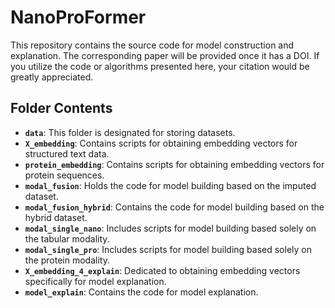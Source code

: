 # NanoProFormer

This repository contains the source code for model construction and explanation. The corresponding paper will be provided once it has a DOI. If you utilize the code or algorithms presented here, your citation would be greatly appreciated.

## **Folder Contents**

* **`data`**: This folder is designated for storing datasets.
* **`X_embedding`**: Contains scripts for obtaining embedding vectors for structured text data.
* **`protein_embedding`**: Contains scripts for obtaining embedding vectors for protein sequences.
* **`modal_fusion`**: Holds the code for model building based on the imputed dataset.
* **`modal_fusion_hybrid`**: Contains the code for model building based on the hybrid dataset.
* **`modal_single_nano`**: Includes scripts for model building based solely on the tabular modality.
* **`modal_single_pro`**: Includes scripts for model building based solely on the protein modality.
* **`X_embedding_4_explain`**: Dedicated to obtaining embedding vectors specifically for model explanation.
* **`model_explain`**: Contains the code for model explanation.